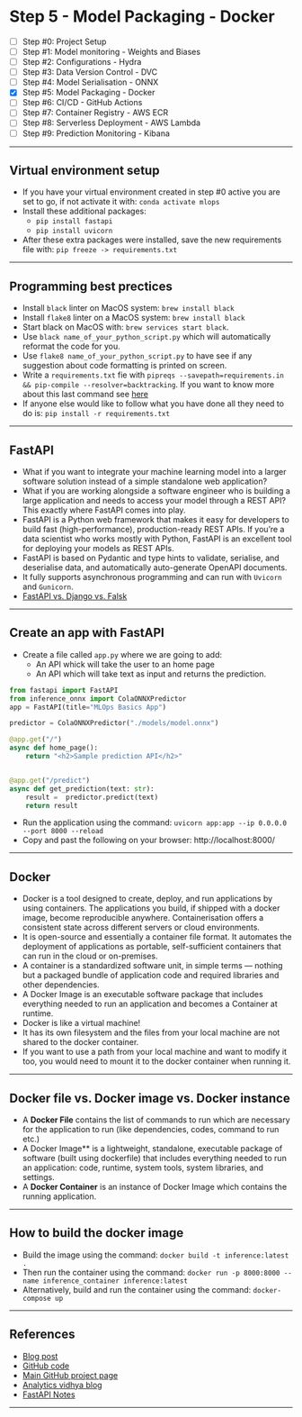# Step 5 - Model Packaging - Docker 
- [ ] Step #0: Project Setup
- [ ] Step #1: Model monitoring - Weights and Biases
- [ ] Step #2: Configurations - Hydra
- [ ] Step #3: Data Version Control - DVC
- [ ] Step #4: Model Serialisation - ONNX
- [x] Step #5: Model Packaging - Docker
- [ ] Step #6: CI/CD - GitHub Actions
- [ ] Step #7: Container Registry - AWS ECR
- [ ] Step #8: Serverless Deployment - AWS Lambda
- [ ] Step #9: Prediction Monitoring - Kibana
***

## Virtual environment setup
- If you have your virtual environment created in step #0 active you are set to go, if not activate it with: `conda activate mlops`
- Install these additional packages:
    - `pip install fastapi`
    - `pip install uvicorn`
- After these extra packages were installed, save the new requirements file with: `pip freeze -> requirements.txt`
***

## Programming best prectices
- Install `black` linter on MacOS system: `brew install black`
- Install `flake8` linter on a MacOS system: `brew install black`
- Start black on MacOS with: `brew services start black`.
- Use `black name_of_your_python_script.py` which will automatically reformat the code for you.
- Use `flake8 name_of_your_python_script.py` to have see if any suggestion about code formatting is printed on screen.
- Write a `requirements.txt` fie with `pipreqs --savepath=requirements.in && pip-compile --resolver=backtracking`. If you want to know more about this last command see [here](https://github.com/kyaiooiayk/Python-Programming/blob/main/tutorials/requirements.md)
- If anyone else would like to follow what you have done all they need to do is: `pip install -r requirements.txt`
***

## FastAPI
- What if you want to integrate your machine learning model into a larger software solution instead of a simple standalone web application?
- What if you are working alongside a software engineer who is building a large application and needs to access your model through a REST API? This exactly where FastAPI comes into play.
- FastAPI is a Python web framework that makes it easy for developers to build fast (high-performance), production-ready REST APIs. If you’re a data scientist who works mostly with Python, FastAPI is an excellent tool for deploying your models as REST APIs. 
- FastAPI is based on Pydantic and type hints to validate, serialise, and deserialise data, and automatically auto-generate OpenAPI documents. 
- It fully supports asynchronous programming and can run with `Uvicorn` and `Gunicorn`. 
- [FastAPI vs. Django vs. Falsk](https://github.com/kyaiooiayk/MLOps-Machine-Learning-Operations/tree/master/tutorials/FastAPI)
***

## Create an app with FastAPI
- Create a file called `app.py` where we are going to add:
    - An API whick will take the user to an home page
    - An API which will take text as input and returns the prediction.
```python
from fastapi import FastAPI
from inference_onnx import ColaONNXPredictor
app = FastAPI(title="MLOps Basics App")

predictor = ColaONNXPredictor("./models/model.onnx")

@app.get("/")
async def home_page():
    return "<h2>Sample prediction API</h2>"


@app.get("/predict")
async def get_prediction(text: str):
    result =  predictor.predict(text)
    return result
```
- Run the application using the command: `uvicorn app:app --ip 0.0.0.0 --port 8000 --reload`
- Copy and past the following on your browser: http://localhost:8000/

***

## Docker
- Docker is a tool designed to create, deploy, and run applications by using containers. The applications you build, if shipped with a docker image, become reproducible anywhere. Containerisation offers a consistent state across different servers or cloud environments.
- It is open-source and essentially a container file format. It automates the deployment of applications as portable, self-sufficient containers that can run in the cloud or on-premises.
- A container is a standardized software unit, in simple terms — nothing but a packaged bundle of application code and required libraries and other dependencies.
- A Docker Image is an executable software package that includes everything needed to run an application and becomes a Container at runtime.
- Docker is like a virtual machine!
- It has its own filesystem and the files from your local machine are not shared to the docker container.
- If you want to use a path from your local machine and want to modify it too, you would need to mount it to the docker container when running it.
***

## Docker file vs. Docker image vs. Docker instance
- A **Docker File** contains the list of commands to run which are necessary for the application to run (like dependencies, codes, command to run etc.)
- A Docker Image** is a lightweight, standalone, executable package of software (built using dockerfile) that includes everything needed to run an application: code, runtime, system tools, system libraries, and settings.
- A **Docker Container** is an instance of Docker Image which contains the running application.
***


## How to build the docker image
- Build the image using the command: `docker build -t inference:latest .`
- Then run the container using the command: `docker run -p 8000:8000 --name inference_container inference:latest`
- Alternatively, build and run the container using the command: `docker-compose up`
***

## References
- [Blog post](https://www.ravirajag.dev/blog/mlops-docker)
- [GitHub code](https://github.com/graviraja/MLOps-Basics/tree/main/week_5_docker)
- [Main GitHub project page](https://github.com/graviraja/MLOps-Basics)
- [Analytics vidhya blog](https://www.analyticsvidhya.com/blog/2021/06/a-hands-on-guide-to-containerized-your-machine-learning-workflow-with-docker/)
- [FastAPI Notes](https://github.com/kyaiooiayk/MLOps-Machine-Learning-Operations/tree/master/tutorials/FastAPI)
***
